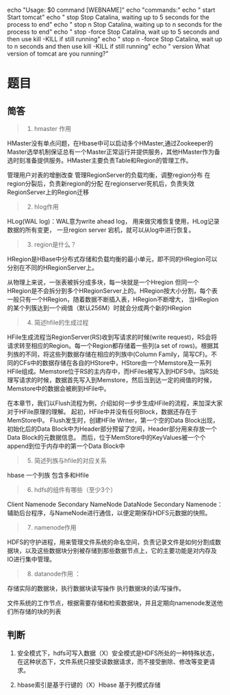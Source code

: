 echo "Usage: $0 command [WEBNAME]"
echo "commands:"
echo "  start             Start tomcat"
echo "  stop              Stop Catalina, waiting up to 5 seconds for the process to end"
echo "  stop n            Stop Catalina, waiting up to n seconds for the process to end"
echo "  stop -force       Stop Catalina, wait up to 5 seconds and then use kill -KILL if still running"
echo "  stop n -force     Stop Catalina, wait up to n seconds and then use kill -KILL if still running"
echo "  version           What version of tomcat are you running?"


# 题目

## 简答

> 1. hmaster 作用

HMaster没有单点问题，在Hbase中可以启动多个HMaster,通过Zookeeper的Master选举机制保证总有一个Master正常运行并提供服务，其他HMaster作为备选时刻准备提供服务。HMaster主要负责Table和Region的管理工作。

管理用户对表的增删改查
管理RegionServer的负载均衡，调整region分布
在region分裂后，负责新region的分配
在regionserver死机后，负责失效RegionServer上的Region迁移

> 2. hlog作用

HLog(WAL log)：WAL意为write ahead log，
用来做灾难恢复使用，HLog记录数据的所有变更，
一旦region server 宕机，就可以从log中进行恢复。

> 3. region是什么？

HRegion是HBase中分布式存储和负载均衡的最小单元，即不同的HRegion可以分别在不同的HRegionServer上。

从物理上来说，一张表被拆分成多块，每一块就是一个Hregion
但同一个HRegion是不会拆分到多个HRegionServer上的。HRegion按大小分割，每个表一般只有一个HRegion，随着数据不断插入表，HRegion不断增大，
当HRegion的某个列簇达到一个阀值（默认256M）时就会分成两个新的HRegion

> 4. 简述hfile的生成过程

HFile生成流程当RegionServer(RS)收到写请求的时候(write request)，RS会将请求转至相应的Region。每一个Region都存储着一些列(a set of rows)。根据其列族的不同，将这些列数据存储在相应的列族中(Column Family，简写CF)。不同的CFs中的数据存储在各自的HStore中，HStore由一个Memstore及一系列HFile组成。Memstore位于RS的主内存中，而HFiles被写入到HDFS中。当RS处理写请求的时候，数据首先写入到Memstore，然后当到达一定的阀值的时候，Memstore中的数据会被刷到HFile中。

在本章节，我们以Flush流程为例，介绍如何一步步生成HFile的流程，来加深大家对于HFile原理的理解。
起初，HFile中并没有任何Block，数据还存在于MemStore中。
Flush发生时，创建HFile Writer，第一个空的Data Block出现，初始化后的Data Block中为Header部分预留了空间，Header部分用来存放一个Data Block的元数据信息。
而后，位于MemStore中的KeyValues被一个个append到位于内存中的第一个Data Block中

> 5. 简述列族与hfile的对应关系

hbase 一个列族 包含多和Hfile

> 6. hdfs的组件有哪些（至少3个）

Client  Namenode Secondary NameNode DataNode
Secondary Namenode：辅助后台程序，与NameNode进行通信，以便定期保存HDFS元数据的快照。

> 7. namenode作用

HDFS的守护进程，用来管理文件系统的命名空间，负责记录文件是如何分割成数据块，以及这些数据块分别被存储到那些数据节点上，它的主要功能是对内存及IO进行集中管理。

> 8. datanode作用 ：

存储实际的数据块，执行数据块读写操作
执行数据块的读/写操作。

文件系统的工作节点，根据需要存储和检索数据块，并且定期向namenode发送他们所存储的块的列表

## 判断

1. 安全模式下，hdfs可写入数据（X）安全模式是HDFS所处的一种特殊状态，在这种状态下，文件系统只接受读数据请求，而不接受删除、修改等变更请求。

2. hbase索引是基于行键的（X）Hbase 基于列模式存储
